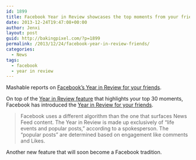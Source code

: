 ```yaml
---
id: 1899
title: Facebook Year in Review showcases the top moments from your friends
date: 2013-12-24T19:47:08+00:00
author: Jenxi
layout: post
guid: http://bakingpixel.com/?p=1899
permalink: /2013/12/24/facebook-year-in-review-friends/
categories:
  - News
tags:
  - facebook
  - year in review
---
```

Mashable reports on [Facebook’s Year in Review for your friends](http://mashable.com/2013/12/20/facebook-year-in-review-friends/).

On top of the [Year in Review feature](https://www.facebook.com/yearinreview/) that highlights your top 30 moments, Facebook has introduced the [Year in Review for your friends](https://www.facebook.com/yearinreview/friends/).

> Facebook uses a different algorithm than the one that surfaces News Feed content. The Year in Review is made up exclusively of &#8220;life events and popular posts,&#8221; according to a spokesperson. The &#8220;popular posts&#8221; are determined based on engagement like comments and Likes. 

Another new feature that will soon become a Facebook tradition.